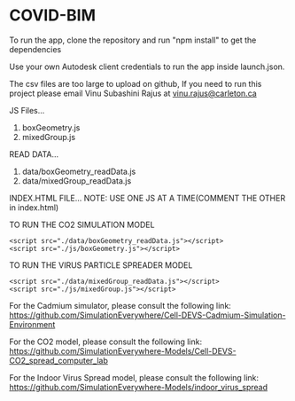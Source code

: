 # COVID-BIM

To run the app, clone the repository and run "npm install" to get the dependencies

Use your own Autodesk client credentials to run the app inside launch.json.

The csv files are too large to upload on github, If you need to run this project please email Vinu Subashini Rajus at vinu.rajus@carleton.ca

JS Files...
1) boxGeometry.js
2) mixedGroup.js

READ DATA...
1) data/boxGeometry_readData.js
2) data/mixedGroup_readData.js

INDEX.HTML FILE...
   NOTE: USE ONE JS AT A TIME(COMMENT THE OTHER in index.html)

   TO RUN THE CO2 SIMULATION MODEL

    <script src="./data/boxGeometry_readData.js"></script>
    <script src="./js/boxGeometry.js"></script> 

   TO RUN THE VIRUS PARTICLE SPREADER MODEL

    <script src="./data/mixedGroup_readData.js"></script>
    <script src="./js/mixedGroup.js"></script> 

For the Cadmium simulator, please consult the following link: https://github.com/SimulationEverywhere/Cell-DEVS-Cadmium-Simulation-Environment

For the CO2 model, please consult the following link: https://github.com/SimulationEverywhere-Models/Cell-DEVS-CO2_spread_computer_lab

For the Indoor Virus Spread model, please consult the following link: https://github.com/SimulationEverywhere-Models/indoor_virus_spread

